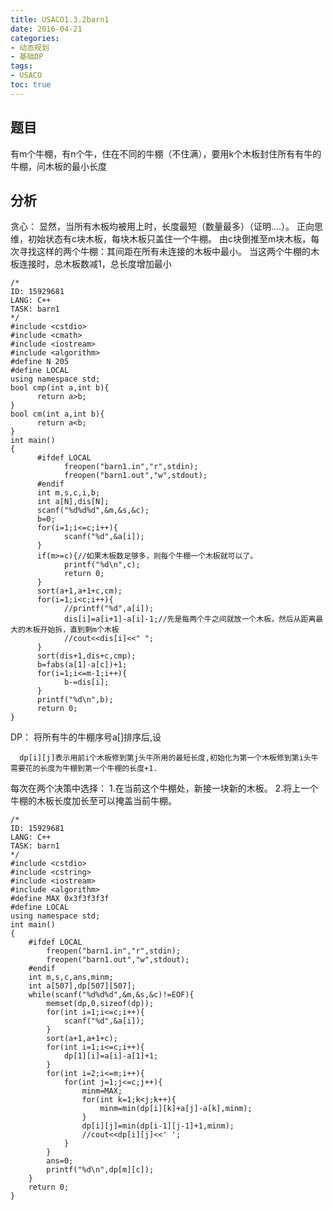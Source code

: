 ```yaml
---
title: USACO1.3.2barn1
date: 2016-04-21 
categories:
- 动态规划
- 基础DP
tags:
- USACO
toc: true
---
```


## 题目

有m个牛棚，有n个牛，住在不同的牛棚（不住满），要用k个木板封住所有有牛的牛棚，问木板的最小长度


## 分析 

贪心：
显然，当所有木板均被用上时，长度最短（数量最多）（证明....）。 正向思维，初始状态有c块木板，每块木板只盖住一个牛棚。
由c块倒推至m块木板，每次寻找这样的两个牛棚：其间距在所有未连接的木板中最小。 当这两个牛棚的木板连接时，总木板数减1，总长度增加最小

```
/*
ID: 15929681
LANG: C++
TASK: barn1
*/
#include <cstdio>
#include <cmath>
#include <iostream>
#include <algorithm>
#define N 205
#define LOCAL
using namespace std;
bool cmp(int a,int b){
      return a>b;
}
bool cm(int a,int b){
      return a<b;
}
int main()
{
      #ifdef LOCAL
            freopen("barn1.in","r",stdin);
            freopen("barn1.out","w",stdout);
      #endif
      int m,s,c,i,b;
      int a[N],dis[N];
      scanf("%d%d%d",&m,&s,&c);
      b=0;
      for(i=1;i<=c;i++){
            scanf("%d",&a[i]);
      }
      if(m>=c){//如果木板数足够多，则每个牛棚一个木板就可以了。
            printf("%d\n",c);
            return 0;
      }
      sort(a+1,a+1+c,cm);
      for(i=1;i<c;i++){
            //printf("%d",a[i]);
            dis[i]=a[i+1]-a[i]-1;//先是每两个牛之间就放一个木板，然后从距离最大的木板开始拆，直到剩m个木板
            //cout<<dis[i]<<" ";
      }
      sort(dis+1,dis+c,cmp);
      b=fabs(a[1]-a[c])+1;
      for(i=1;i<=m-1;i++){
            b-=dis[i];
      }
      printf("%d\n",b);
      return 0;
}

```

DP：
将所有牛的牛棚序号a[]排序后,设

      dp[i][j]表示用前i个木板修到第j头牛所用的最短长度,初始化为第一个木板修到第i头牛需要花的长度为牛棚到第一个牛棚的长度+1.

每次在两个决策中选择：
1.在当前这个牛棚处，新接一块新的木板。
2.将上一个牛棚的木板长度加长至可以掩盖当前牛棚。

```
/*
ID: 15929681
LANG: C++
TASK: barn1
*/
#include <cstdio>
#include <cstring>
#include <iostream>
#include <algorithm>
#define MAX 0x3f3f3f3f
#define LOCAL
using namespace std;
int main()
{
    #ifdef LOCAL
        freopen("barn1.in","r",stdin);
        freopen("barn1.out","w",stdout);
    #endif
    int m,s,c,ans,minm;
    int a[507],dp[507][507];
    while(scanf("%d%d%d",&m,&s,&c)!=EOF){
        memset(dp,0,sizeof(dp));
        for(int i=1;i<=c;i++){
            scanf("%d",&a[i]);
        }
        sort(a+1,a+1+c);
        for(int i=1;i<=c;i++){
            dp[1][i]=a[i]-a[1]+1;
        }
        for(int i=2;i<=m;i++){
            for(int j=1;j<=c;j++){
                minm=MAX;
                for(int k=1;k<j;k++){
                    minm=min(dp[i][k]+a[j]-a[k],minm);
                }
                dp[i][j]=min(dp[i-1][j-1]+1,minm);
                //cout<<dp[i][j]<<' ';
            }
        }
        ans=0;
        printf("%d\n",dp[m][c]);
    }
    return 0;
}

```
